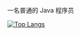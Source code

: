 
一名普通的 Java 程序员

[![Top Langs](https://github-readme-stats.vercel.app/api/top-langs/?username=cxhello&layout=compact)](https://github.com/anuraghazra/github-readme-stats)
